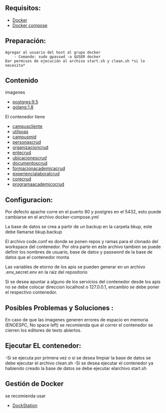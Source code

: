 ## Requisitos:

* [Docker](https://docs.docker.com/install/)
* [Docker compose](https://docs.docker.com/compose/install/)

## Preparación:

    Agregar al usuario del host al grupo docker
        - Comando: sudo gpasswd -a $USER docker
    Dar permisos de ejecución al archivo start.sh y clean.sh *si lo necesita*

## Contenido

imagenes

* [postgres:9.5](https://www.postgresql.org/docs/9.5/static/release-9-5.html)
* [golang:1.8](https://blog.golang.org/go1.8)

El contenedor tiene

* [campuscliente](https://github.com/udistrital/campus_cliente)
* [utilsoas](https://github.com/udistrital/utils_oas)
* [campusmid](https://github.com/udistrital/campus_mid)
* [personascrud](https://github.com/udistrital/personas_crud)
* [organizacioncrud](https://github.com/udistrital/organizacion_crud)
* [entecrud](https://github.com/udistrital/ente_crud)
* [ubicacionescrud](https://github.com/udistrital/ubicaciones_crud)
* [documentoscrud](https://github.com/udistrital/documentos_crud)
* [formacionacademicacrud](https://github.com/udistrital/formacion_academica_crud)
* [experiencialaboralcrud](https://github.com/udistrital/experiencia_laboral_crud)
* [corecrud](https://github.com/udistrital/core_crud)
* [programaacademicocrud](https://github.com/udistrital/programa_academico_crud)

## Configuracion:

Por defecto apache corre en el puerto 80 y postgres en el 5432, esto puede cambiarse en el archivo docker-compose.yml

La base de datos se crea a partir de un backup en la carpeta bkup, este debe llamarse bkup.backup

El archivo code.conf es donde se ponen repos y ramas para el clonado del workspace del contenedor. Por otra parte en este archivo tambien se puede definir los nombres de usuario, base de datos y password de la base de datos que el contenedor monta

Las variables de etorno de los apis se pueden generar en un archivo .env_secret.env en la raiz del repositorio

Si se desea apuntar a alguno de los servicios del contenedor desde los apis no se debe colocar direccion localhost o 127.0.0.1, encambio se debe poner el respectivo contenedor.

## Posibles Problemas y Soluciones :

En caso de que las imagenes generen errores de espacio en memoria (ENOESPC, No space left) se recomienda que al correr el contenedor se cierren los editores de texto abiertos.


## Ejecutar EL contenedor:

-Si se ejecuta por primera vez o si se desea limpiar la base de datos se debe ejecutar el archivo clean.sh
-Si se desea ejecutar el contenedor ya habiendo creado la base de datos se debe ejecutar elarchivo start.sh


## Gestión de Docker

se recomienda usar
* [DockStation](https://dockstation.io/)
